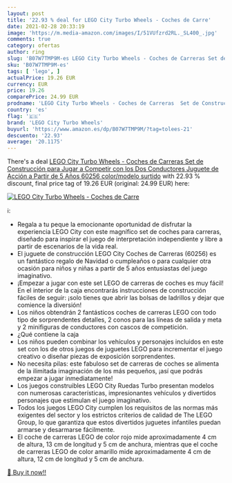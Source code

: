 ```yaml
---
layout: post
title: '22.93 % deal for LEGO City Turbo Wheels - Coches de Carre'
date: 2021-02-28 20:33:19
image: 'https://m.media-amazon.com/images/I/51VUfzrd2RL._SL400_.jpg'
comments: true
category: ofertas
author: ring
slug: 'B07W7TMP9M-es LEGO City Turbo Wheels - Coches de Carreras Set de...'
sku: 'B07W7TMP9M-es'
tags: [ 'lego', ]
actualPrice: 19.26 EUR
currency: EUR
price: 19.26
comparePrice: 24.99 EUR
prodname: 'LEGO City Turbo Wheels - Coches de Carreras  Set de Construcción para Jugar a Competir  con los Dos Conductores  Juguete de Acción a Partir de 5 Años  60256    color/modelo surtido'
country: 'es'
flag: '🇪🇸'
brand: 'LEGO City Turbo Wheels'
buyurl: 'https://www.amazon.es/dp/B07W7TMP9M/?tag=tolees-21'
descuento: '22.93'
average: '20.1175'
---
```


There's a deal [LEGO City Turbo Wheels - Coches de Carreras  Set de Construcción para Jugar a Competir  con los Dos Conductores  Juguete de Acción a Partir de 5 Años  60256    color/modelo surtido](https://www.amazon.es/dp/B07W7TMP9M/?tag=tolees-21)  with  22.93 % discount, final price tag of  19.26 EUR (original: 24.99 EUR) here:

[![LEGO City Turbo Wheels - Coches de Carre](https://m.media-amazon.com/images/I/51VUfzrd2RL._SL400_.jpg)](https://www.amazon.es/dp/B07W7TMP9M/?tag=tolees-21)

ℹ️:

- Regala a tu peque la emocionante oportunidad de disfrutar la experiencia LEGO City con este magnífico set de coches para carreras, diseñado para inspirar el juego de interpretación independiente y libre a partir de escenarios de la vida real.
- El juguete de construcción LEGO City Coches de Carreras (60256) es un fantástico regalo de Navidad o cumpleaños o para cualquier otra ocasión para niños y niñas a partir de 5 años entusiastas del juego imaginativo.
- ¡Empezar a jugar con este set LEGO de carreras de coches es muy fácil! En el interior de la caja encontrarás instrucciones de construcción fáciles de seguir: ¡solo tienes que abrir las bolsas de ladrillos y dejar que comience la diversión!
- Los niños obtendrán 2 fantásticos coches de carreras LEGO con todo tipo de sorprendentes detalles, 2 conos para las líneas de salida y meta y 2 minifiguras de conductores con cascos de competición.
- ¿Qué contiene la caja
- Los niños pueden combinar los vehículos y personajes incluidos en este set con los de otros juegos de juguetes LEGO para incrementar el juego creativo o diseñar piezas de exposición sorprendentes.
- No necesita pilas: este fabuloso set de carreras de coches se alimenta de la ilimitada imaginación de los más pequeños, ¡así que podrás empezar a jugar inmediatamente!
- Los juegos construibles LEGO City Ruedas Turbo presentan modelos con numerosas características, impresionantes vehículos y divertidos personajes que estimulan el juego imaginativo.
- Todos los juegos LEGO City cumplen los requisitos de las normas más exigentes del sector y los estrictos criterios de calidad de The LEGO Group, lo que garantiza que estos divertidos juguetes infantiles puedan armarse y desarmarse fácilmente.
- El coche de carreras LEGO de color rojo mide aproximadamente 4 cm de altura, 13 cm de longitud y 5 cm de anchura, mientras que el coche de carreras LEGO de color amarillo mide aproximadamente 4 cm de altura, 12 cm de longitud y 5 cm de anchura.

[🛒 Buy it now!!](https://www.amazon.es/dp/B07W7TMP9M/?tag=tolees-21)

